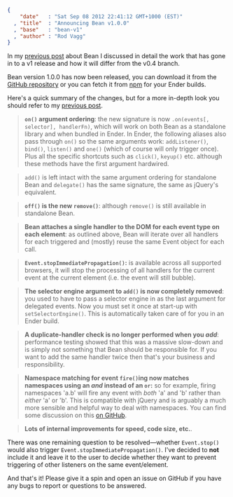 ```json
{
    "date"   : "Sat Sep 08 2012 22:41:12 GMT+1000 (EST)"
  , "title"  : "Announcing Bean v1.0.0"
  , "base"   : "bean-v1"
  , "author" : "Rod Vagg"
}
```

In my <a href="http://rod.vagg.org/2012/08/bean_v1/" title="Towards Bean v1.0 (or: How event managers do their thing)">previous post</a> about Bean I discussed in detail the work that has gone in to a v1 release and how it will differ from the v0.4 branch.

Bean version 1.0.0 has now been released, you can download it from the <a href="https://github.com/fat/bean">GitHub repository</a> or you can fetch it from <a href="https://npmjs.org/package/bean">npm</a> for your Ender builds.

Here's a quick summary of the changes, but for a more in-depth look you should refer to my <a href="http://rod.vagg.org/2012/08/bean_v1/" title="Towards Bean v1.0 (or: How event managers do their thing)">previous post</a>.

 > <b><code>on()</code> argument ordering</b>: the new signature is now <code>.on(events[, selector], handlerFn)</code>, which will work on both Bean as a standalone library and when bundled in Ender. In Ender, the following aliases also pass through <code>on()</code> so the same arguments work: <code>addListener()</code>, <code>bind()</code>, <code>listen()</code> and <code>one()</code> (which of course will only trigger once). Plus all the specific shortcuts such as <code>click()</code>, <code>keyup()</code> etc. although these methods have the first argument hardwired.

 > <code>add()</code> is left intact with the same argument ordering for standalone Bean and <code>delegate()</code> has the same signature, the same as jQuery's equivalent.

 > <b><code>off()</code> is the new <code>remove()</code></b>: although <code>remove()</code> is still available in standalone Bean.

 > <b>Bean attaches a single handler to the DOM for each event type on each element</b>: as outlined above, Bean will iterate over all handlers for each triggered and (mostly) reuse the same Event object for each call.

 > <b><code>Event.stopImmediatePropagation()</code>:</b> is available across all supported browsers, it will stop the processing of all handlers for the current event at the current element (i.e. the event will still bubble).

 > <b>The selector engine argument to <code>add()</code> is now completely removed</b>: you used to have to pass a selector engine in as the last argument for delegated events. Now you must set it once at start-up with <code>setSelectorEngine()</code>. This is automatically taken care of for you in an Ender build.

 > <b>A duplicate-handler check is no longer performed when you <i>add</i></b>: performance testing showed that this was a massive slow-down and is simply not something that Bean should be responsible for. If you want to add the same handler twice then that's your business and responsibility.

 > <b>Namespace matching for event <code>fire()</code>ing now matches namespaces using an <i>and</i> instead of an <code>or</code>:</b> so for example, firing namespaces 'a.b' will fire any event with <i>both</i> 'a' and 'b' rather than <i>either</i> 'a' or 'b'. This is compatible with jQuery and is arguably a much more sensible and helpful way to deal with namespaces. You can find some discussion on this <a href="https://github.com/fat/bean/pull/68">on GitHub</a>.

 > <b>Lots of internal improvements for speed, code size, etc.</b>.

There was one remaining question to be resolved&mdash;whether <code>Event.stop()</code> would also trigger <code>Event.stopImmediatePropagation()</code>. I've decided to <b>not</b> include it and leave it to the user to decide whether they want to prevent triggering of other listeners on the same event/element.

And that's it! Please give it a spin and open an issue on GitHub if you have any bugs to report or questions to be answered.
